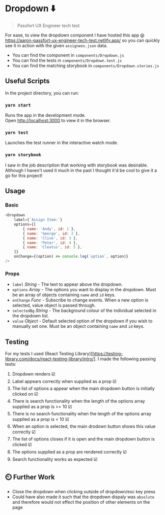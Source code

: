 # Dropdown ⬇️
> Passfort UX Engineer tech test

For ease, to view the dropdown component I have hosted this app @ https://aaron-passfort-ux-engineer-tech-test.netlify.app/ so you can quickly see it in action with the given `assignees.json` data.

- You can find the component in `components/Dropdown.js`
- You can find the tests in `components/Dropdown.test.js`
- You can find the matching storybook in `components/Dropdown.stories.js`

## Useful Scripts

In the project directory, you can run:

### `yarn start`

Runs the app in the development mode.\
Open [http://localhost:3000](http://localhost:3000) to view it in the browser.

### `yarn test`

Launches the test runner in the interactive watch mode.

### `yarn storybook`

I saw in the job description that working with storybook was desirable. Although I haven't used it much in the past I thought it'd be cool to give it a go for this project!

## Usage

### Basic
```js
<Dropdown
    label={`Assign Item:`}
    options={[
        { name: 'Andy', id: 1 },
        { name: 'George', id: 2 },
        { name: 'Clive', id: 3 },
        { name: 'Peter', id: 4 },
        { name: 'Cleatus', id: 5 },
    ]}
    onChange={(option) => console.log(`option`, option)}
/>
```

### Props
- `label` *String* - The text to appear above the dropdown.
- `options` *Array* - The options you want to display in the dropdown. Must be an array of objects containing `name` and `id` keys.
- `onChange` *Func* - Subscribe to change events. When a new option is selected, value object is passed through.
- `selectedBg` *String* - The background colour of the individual selected in the dropdown list.
- `value` *Object* - Default selected option of the dropdown if you wish to manually set one. Must be an object containing `name` and `id` keys.

## Testing
For my tests I used (React Testing Library)[https://testing-library.com/docs/react-testing-library/intro/]. I made the following passing tests:

1. Dropdown renders ☑️
2. Label appears correctly when supplied as a prop ☑️
3. The list of options a appear when the main dropdown button is initially clicked on ☑️
4. There is search functionality when the length of the options array supplied as a prop is >= 10 ☑️
5. There is no search functionality when the length of the options array supplied as a prop is < 10 ☑️
6. When an option is selected, the main drodown button shows this value correctly ☑️
7. The list of options closes if it is open and the main dropdown button is clicked ☑️
8. The options supplied as a prop are rendered correctly ☑️
9. Search functionality works as expected ☑️

## ⏲️ Further Work
- Close the dropdown when clicking outside of dropdown/esc key press
- Could have also made it such that the dropdown dispaly was `absolute` and therefore would not effect the position of other elements on the page
